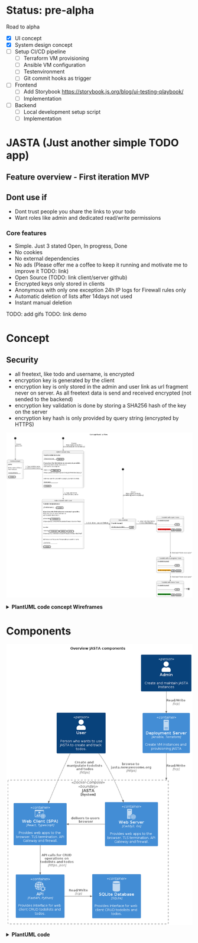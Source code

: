 # Status: pre-alpha
Road to alpha
- [x] UI concept
- [x] System design concept
- [ ] Setup CI/CD pipeline
    - [ ] Terraform VM provisioning
    - [ ] Ansible VM configuration
    - [ ] Testenvironment
    - [ ] Git commit hooks as trigger   
- [ ] Frontend
    - [ ] Add Storybook https://storybook.js.org/blog/ui-testing-playbook/
    - [ ] Implementation
- [ ] Backend
    - [ ] Local development setup script
    - [ ] Implementation

# JASTA (Just another simple TODO app)

## Feature overview - First iteration MVP
## Dont use if
- Dont trust people you share the links to your todo
- Want roles like admin and dedicated read/write permissions

### Core features
- Simple. Just 3 stated Open, In progress, Done
- No cookies
- No external dependencies
- No ads (Please offer me a coffee to keep it running and motivate me to improve it TODO: link)
- Open Source (TODO: link client/server github)
- Encrypted keys only stored in clients
- Anonymous with only one exception 24h IP logs for Firewall rules only
- Automatic deletion of lists after 14days not used
- Instant manual deletion

TODO: add gifs
TODO: link demo

# Concept

## Security
- all freetext, like todo and username, is encrypted
- encryption key is generated by the client
- encryption key is only stored in the admin and user link as url fragment never on server. As all freetext data is send and received encrypted (not sended to the backend)
- encryption key validation is done by storing a SHA256 hash of the key on the server
- encryption key hash is only provided by query string (encrypted by HTTPS)

![Concept](doc/diagrams/README/ConceptBasicUIFlow.png)

<details>
<summary><b>PlantUML code concept Wireframes</summary>

```plantuml

@startsalt home_screen_concept
{
<b>Jasta</b>
.
Enter name of the a
new TodoList.
.
"TodoListName  "
.
[ Create ]
}
@endsalt

@startsalt admin_first_enter_concept
{
<b>Todolist Administrator</b>
.
{ "[Todolistname]" | [ Update ] }
.
<b>If you lose the link below no recovery is possible.</b>
Store this link to invite new user or
edit todolist description.
.
{ Admin link | [ Clipboard ] }
(<i>https://jasta.com/admin/[todolistid]/[admintoken]#[key]</i>)
.
--
.
Add new user for yourself or people you want to invite.
.
"Username        "
.
[ Create ]
}
@endsalt


@startsalt admin_with_user_concept
{
<b>Todolist Administrator</b>
.
{ "[Todolistname]" | [ Update ] }
.
<b>If you lose the link below no recovery is possible.</b>
Store this link to invite new user or
edit todolist description.
.
{ Admin link | [ Clipboard ] }
(<i>https://jasta.com/admin/[todolistid]/[admintoken]#[key]</i>)
.
--
.
Userlist
.
{ TreNrod | [ Clipboard ] | [ Delete ] | [ Enter ]}
(<i>https://jasta.com/todolist/[todolistid]/[usertokenid]#[key]</i>)
.
--
.
Add new user for yourself or people you want to invite.
.
"Username        "
.
[ Create ]
}
@endsalt

@startsalt todolist_new
{
<b>[Todolistname]</b>
.
{ "Drink enough water  " | [ Add ] }
}
@endsalt

@startsalt todolist_item_open
{
<b>[Todolistname]</b>
.
{ "                   " | [ Add ] }
---
.
{ <back:red>Drink enough water</back> | [Edit] | [Delete] }
}
@endsalt

@startsalt todolist_item_inprogress
{
<b>[Todolistname]</b>
.
{ "                   " | [ Add ] }
---
.
{ <back:orange>Drink enough water</back> | [Edit] | [Delete] }
}
@endsalt

@startsalt todolist_item_done
{
<b>[Todolistname]</b>
.
{ "                   " | [ Add ] }
---
.
{ <s><back:green>Drink enough water</back></s> | [Edit] | [Delete] }
}
@endsalt
@startuml ConceptBasicUIFlow

title Concept basic ui flow

state Start_Home <<start>>
state Start_Admin <<start>>
state "Home Screen" as State_Home_Screen
state "Admin Screen New" as State_Admin_Screen_New
state "Admin Screen With User" as State_Admin_Screen_With_User
state "New todolist" as State_Todolist_New
state "Todolist with open Todo" as State_Todolist_Item_Open
state "Todolist with in progress Todo" as State_Todolist_Item_InProgress
state "Todolist with done Todo" as State_Todolist_Item_Done

Start_Home --> State_Home_Screen: browse\njasta.com
State_Home_Screen: <img https://github.com/Trenrod/jasta/raw/main/doc/diagrams/README/home_screen_concept.png>

State_Home_Screen -> State_Admin_Screen_New: 1. Type todolist name \n2 Click [Create] button

State_Admin_Screen_New: <img https://github.com/Trenrod/jasta/raw/main/doc/diagrams/README/admin_first_enter_concept.png>

Start_Admin --> State_Admin_Screen_New: browse\nhttps://jasta.com/admin\n/[todolistid]/[admintoken]#[key]
State_Admin_Screen_New --> State_Admin_Screen_With_User: 3. Type user name \n4 Click [Create] button

State_Admin_Screen_With_User: <img https://github.com/Trenrod/jasta/raw/main/doc/diagrams/README/admin_with_user_concept.png>

[*] --> State_Todolist_New: browse\nhttps://jasta.com/todo\n/[todolistid]/[usertoken]#[key]

State_Admin_Screen_With_User -> State_Todolist_New: 5. Click [ Enter ] as user TreNrod
State_Todolist_New: <img https://github.com/Trenrod/jasta/raw/main/doc/diagrams/README/todolist_new.png>

State_Todolist_New -> State_Todolist_Item_Open: 6. Enter Todo description\n 7. Click [Add] Button
State_Todolist_Item_Open: <img https://github.com/Trenrod/jasta/raw/main/doc/diagrams/README/todolist_item_open.png>


State_Todolist_Item_Open --> State_Todolist_Item_InProgress: 8. Click label "Drink more water"
State_Todolist_Item_InProgress: <img https://github.com/Trenrod/jasta/raw/main/doc/diagrams/README/todolist_item_inprogress.png>


State_Todolist_Item_InProgress --> State_Todolist_Item_Done: 9. Click label "Drink more water"
State_Todolist_Item_Done: <img https://github.com/Trenrod/jasta/raw/main/doc/diagrams/README/todolist_item_done.png>


State_Todolist_Item_Done -> [*]
@enduml

```
</details>

# Components

![Overview JASTA components](doc/diagrams/README/OverviewJASTAComponents.png)

<details>
<summary><b>PlantUML code</summary>

```plantuml

@startuml OverviewJASTAComponents

title Overview JASTA components

!include https://raw.githubusercontent.com/plantuml-stdlib/C4-PlantUML/master/C4_Container.puml

!include <office/Services/web_services>
!include <office/Servers/web_server>
!include <office/Servers/server_generic>
!include <office/sites/website>
!include <office/databases/database>

Person(user, "User", "Person who wants to use JASTA to create and track todos.")
Person(admin, "Admin", "Create and maintain JASTA instances")

Container(deployment, "Deployment Server", "Ansible, Terraform", "Create VM instances and provisioning JASTA",  $sprite="server_generic")

System_Boundary(jasta, JASTA, "Docker-Compose") {
    Container(webclient, "Web Client (SPA)", "React, Typescript", "Provides web apps to the browser. TLS termination. API Gateway and firewall.",  $sprite="website")

    Container(caddy, "Web Server", "Caddy2, Go", "Provides web apps to the browser. TLS termination. API Gateway and firewall.",  $sprite="web_server")

    Container(api, "API", "FastAPI, Python", "Provides interface for web client CRUD todolists and todos.",  $sprite="web_services")

    Container(database, "SQLite Database", "SQLite", "Provides interface for web client CRUD todolists and todos.",  $sprite="database")
}

Rel(user, caddy, "browse to jasta.newawesome.org", "https")
Rel(user, webclient, "Create and manipulate todolists and todos", "https")
Rel_L(caddy, webclient, "delivers to users browser")
Rel(webclient, api, "API calls for CRUD operations on todolists and todos", "https, json")
Rel_R(api, database, "Read/Write", "tcp")
Rel(admin, deployment, "Read/Write", "tcp")
Rel(deployment, jasta, "Read/Write", "tcp")

@enduml

```

</details>



